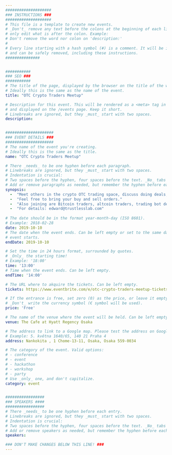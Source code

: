 ```yaml
---
####################
### INSTRUCTIONS ###
####################
# This file is a template to create new events.
# _Don't_ remove any text before the colons at the beginning of each line,
# only edit what is after the colon. Example:
# Don't remove the word nor colon on 'description:'
#
# Every line starting with a hash symbol (#) is a comment. It will be ignored
# and can be safely removed, including these instructions.
###############


###########
### SEO ###
###########
# The title of the page, displayed by the browser on the title of the window.
# Ideally this is the same as the name of the event.
title: "OTC Crypto Traders Meetup"

# Description for this event. This will be rendered as a <meta> tag in the HTML,
# and displayed on the /events page. Keep it short.
# Linebreaks are ignored, but they _must_ start with two spaces.
description: 


#####################
### EVENT DETAILS ###
#####################
# The name of the event you're creating.
# Ideally this is the same as the title.
name: "OTC Crypto Traders Meetup"

# There _needs_ to be one hyphen before each paragraph.
# Linebreaks are ignored, but they _must_ start with two spaces.
# Indentation is crucial:
# Two spaces before the hyphen, four spaces before the text. _No_ tabs allowed.
# Add or remove paragraphs as needed, but remember the hyphen before each entry.
synopsis:
  -  "Meet others in the crypto OTC trading space, discuss doing deals, discounts, fees, escrows, and block trades."  
  -  "Feel free to bring your buy and sell orders."
  -  "Also joining are Bitcoin traders, altcoin traders, trading bot developers and other crypto exchange developers."
  -  "For details: edward@trustlesslab.com"
  
# The date should be in the format year-month-day (ISO 8601).
# Example: 2018-02-28
date: 2019-10-10
# The date when the event ends. Can be left empty or set to the same day the
# event starts.
endDate: 2019-10-10

# Set the time in 24 hours format, surrounded by quotes.
# _Only_ the starting time!
# Example: '18:00'
time: '13:00'
# Time when the event ends. Can be left empty.
endTime: '14:00'

# The URL where to akquire the tickets. Can be left empty.
tickets: https://www.eventbrite.com/e/otc-crypto-traders-meetup-tickets-75093567883

# If the entrance is free, set zero (0) as the price, or leave it empty.
# _Don't_ write the currency symbol (€ symbol will be used).
price: 'Free'

# The name of the venue where the event will be held. Can be left empty.
venue: The Cafe at Hyatt Regency Osaka

# The address to link to a Google map. Please test the address on Google Maps.
# Example: 5. května 1640/65, 140 21 Praha 4
address: Nankokita , 1 Chome-13-11, Osaka, Osaka 559-0034

# The category of the event. Valid options:
# - conference
# - event
# - hackathon
# - workshop
# - party
# Use _only_ one, and don't capitalize.
category: event


#################
### SPEAKERS ####
#################
# There _needs_ to be one hyphen before each entry.
# Linebreaks are ignored, but they _must_ start with two spaces.
# Indentation is crucial:
# Two spaces before the hyphen, four spaces before the text. _No_ tabs allowed.
# Add or remove speakers as needed, but remember the hyphen before each entry.
speakers:

### DON'T MAKE CHANGES BELOW THIS LINE! ###
---
```

<!-- ### DON'T MAKE CHANGES BELOW THIS LINE! ### -->

<Event-Content/>
